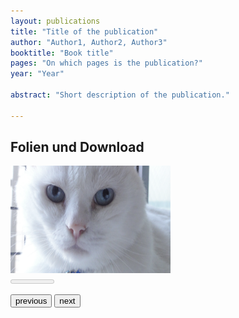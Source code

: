 ```yaml
---
layout: publications
title: "Title of the publication"
author: "Author1, Author2, Author3"
booktitle: "Book title"
pages: "On which pages is the publication?"
year: "Year"

abstract: "Short description of the publication."

---
```

## Folien und Download

<body>
<script>
var currentSlide = 1;
const numberOfSlides = 3;
    
/*function slidecount() {
    document.getElementById('slidecount').write("Folie ",currentSlide,"/",numberOfSlides);
}

slidecount();
*/

function slideshow(direction) {
    if (direction === -1) {
        if (currentSlide !== 1) {
            currentSlide = currentSlide - 1;
        } 
        else {
            currentSlide = numberOfSlides;
        }
    }
    else {
        if (currentSlide !== numberOfSlides) {
            currentSlide = currentSlide + 1;
        } 
        else {
            currentSlide = 1;
        }
    }
    //slidecount();
    document.getElementById('currentSlide').src = "/pic"+currentSlide+".jpg";
}
</script>
<img id="currentSlide" src="/pic1.jpg" width="256" height="172"> <br>
<meter id="slidecount" value="1" min="1" max="3"></meter><br>
<p>
    <button type="button" onclick="slideshow(-1)">previous</button>
    <button type="button" onclick="slideshow(1)">next</button>
</p>
<!-- to be added: pdf download, slides (ppt), bibtech //-->

</body>
